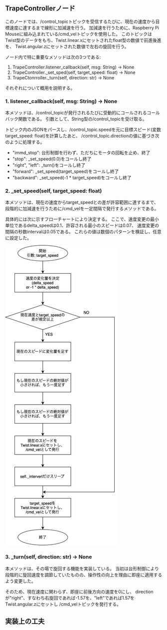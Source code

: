 ## TrapeControllerノード 
このノードでは、/control_topicトピックを受信するたびに、現在の速度から目標速度に達するまで線形に加減速を行う。
加減速を行うために、Raspberry Pi Mouseに組み込まれている/cmd_velトピックを使用した。
このトピックはTwist型のデータをもち、Twist.linear.xにセットされたfloat型の数値で前進後進を、
Twist.angular.zにセットされた数値で左右の旋回を行う。

ノード内で特に重要なメソッドは次の3つである:
1. TrapeController.listener_callback(self, msg: String) -> None
2. TrapeController._set_sped(self, target_speed: float) -> None
3. TrapeCtonrroller._turn(self, direction: str) -> None

それぞれについて概用を説明する。

### 1. listener_callback(self, msg: String) -> None
本メソッドは、/control_topicが発行されるたびに受動的にコールされるコールバック関数である。
引数として、String型の/control_topicを受け取る。

トピック内のJSONをパースし、/control_topic.speedを元に目標スピード(変数target_speed: float)を計算したあと、
/control_topic.directionの値に基づき次のように処理する。
- "immd_stop": 台形制御を行わず、ただちにモータの回転を止め、終了
- "stop": _set_speed(0.0)をコールし終了
- "right", "left": _turn()をコールし終了
- "forward": _set_speed(target_speed)をコールし終了
- "backward": _set_speed(-1 * target_speed)をコールし終了


### 2. _set_speed(self, target_speed: float)

本メソッドは、現在の速度からtarget_speedとの差が許容範囲に達するまで、
段階的に加減速を行うために/cmd_velを一定間隔で発行するメソッドである。

具体的には次に示すフローチャートにより決定する。
ここで、速度変更の最小単位であるdelta_speedは0.1、許容される最小のスピードは0.07、
速度変更の間隔の秒数intervalは0.05である。
これらの値は数個のパターンを検証し、任意に設定した。

![](imgs/_set_speed.png)


### 3. _turn(self, direction: str) -> None
本メソッドは、その場で旋回する機能を実装している。
当初は台形制御により段階的に旋回速度を調節していたものの、操作性の向上を理由に即座に適用するよう変更した。

そのため、現在速度に関わらず、即座に前後方向の速度を0にし、
directionが"right"、すなわち右旋回であれば-1.57を、"left"であれば1.57をTwist.angular.zにセットし
/cmd_velトピックを発行する。


## 実装上の工夫
